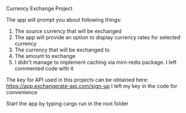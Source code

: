 Currency Exchange Project

The app will prompt you about following things:

1. The source currency that will be exchanged
2. The app will provide an option to display currency rates for selected currency
3. The currency that will be exchanged to
4. The amount to exchange
5. I didn't manage to implement caching via mini-redis package. I left commented code with it

The key for API used in this projects can be obtained here: https://app.exchangerate-api.com/sign-up
I left my key in the code for convenience

Start the app by typing cargo run in the root folder
